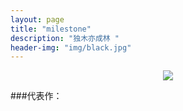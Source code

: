 ```yaml
---
layout: page
title: "milestone"
description: "独木亦成林 "
header-img: "img/black.jpg"
---
```



<center>
    <p><img src="MurrddoL.GitHub.io/img/murrddol.JPG" align="center"></p>
</center>


###代表作：






